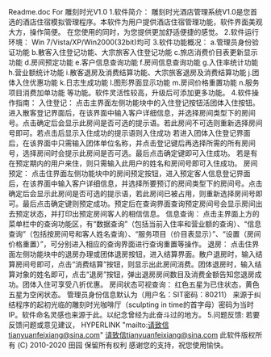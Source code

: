 Readme.doc For 雕刻时光V1.01.软件简介：雕刻时光酒店管理系统V1.0是您首选的酒店住宿模拟管理程序。本软件为用户提供酒店住宿管理功能，软件界面美观大方，操作简便。在您使用的同时，为您提供更加舒适便捷的感觉。2.软件运行环境：Win 7/Vista/XP/Win2000(32bit)均可3.软件功能概况：a.管理员身份验证功能b.散客入住登记功能、大宗旅客入住登记功能c.旅店消费价目表更新显示功能d.房间预定功能e.客户信息查询功能f.房间信息查询功能g.入住率统计功能h.营业额统计功能i.散客退房及消费结算功能、大宗旅客退房及消费结算功能j.团体入住优惠功能k.日志生成功能l.图形界面显示功能m.房间价格重置功能n.服务项目消费加单功能等功能。软件灵活性较高，升级后可添加更多功能。4.软件操作指南：入住登记：点击主界面左侧功能块中的入住登记按钮活团体入住按钮。进入散客登记界面后，在该界面中输入客户详细信息，并选择房间类型下的房间号。点击确定后会显示此房间是否可选的提示语。若此房间不可选则重新选择房间号即可。若点击后显示入住成功的提示语则入住成功若进入团体入住登记界面后，在该界面中只需输入团体单位名称，并点击登记键后再选择所需的所有房间号，选择房间时会提示此房间是否可选。最后点击确定键即可入住成功。若是有在预定期内的用户来住，则只需输入此用户的姓名和房间号即可入住成功。房间预定：点击住界面左侧功能块中的房间预定按钮，进入预定客人信息登记界面后，在该界面中输入客户详细信息，并选择所要预订的房间类型下的房间号。点击确定后会显示此房间是否可选的提示语，若此房间已被占用，则重新选择房间号即可。最后点击确定键则预定成功。预定后在查询界面查询预定房间号会显示房间出去预定状态，并打印出预定房间客人的相信信息。信息查询：点击主界面上方的菜单栏中的查询功能区，有“数据查询”（包括当前入住率和营业额的查询）、“信息查询”（包括按房间号和客人姓名查询）、“服务项目（价目表显示）”、“设置（房间价格重置）”，可分别进入相应的查询界面进行查询重置等操作。退房：点击住界面左侧功能块中的退房办理或团体退房按钮，进入结算界面。散户退房时，输入结算房间号即可，点击“消费结算”按钮，则显示出此房间消费。团体退房时，输入结算对象的姓名即可，点击“退房”按钮，弹出退房房间数目及消费金额告知您退房成功。团体入住可享受八折优惠。房间状态可视查询：红色五星为已住状态，黄色五星为空闲状态。管理员身份信息默认为（用户名：SIT密码：80211）来源于纠结程序的起初光临的雕刻时光咖啡厅（sculpting in time的首字母）密码为当时IP。软件命名灵感也来源于此。以纪念曾经为此奋斗过的地方。5.问题反馈:若要反馈问题或意见建议， HYPERLINK "mailto:请致信tianyuanfeixiang@sina.com" 请致信tianyuanfeixiang@sina.com此软件版权所有 (C) 2010-2020 田园 保留所有权利感谢您的支持，祝您使用愉快。